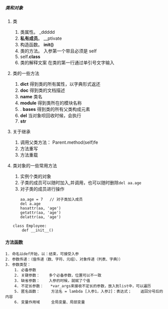 ##### 类和对象
1. 类
    1. 类属性。          _ddddd
    2. **私有成员**。    __ptivate
    3. 构造函数。        __init()__
    4. 类的方法。        入参第一个带且必须是 self
    5. self.__class__ 
    6. 类的解释文案       在类的第一行通过单引号文字输入


2. 类的一些方法
    1. __dict__         得到类的所有属性，以字典形式返还
    2. __doc__          得到类的文档描述
    3. __name__         类名
    4. __module__       得到类所在的模块名称
    5. . __bases__        得到类的所有父类构成元素
    6. __del__          当对象呗回收时候，会执行
    7. __str__

3. 关于继承
    1. 调用父类方法：      Parent.method(self)fe
    2. 方法重写
    3. 方法重载           


4. 类对象的一些常用方法  
    1. 实例个类的对象
    2. 子类的成员可以随时加入,并调用，也可以随时删除`del aa.age`
    3. 对子类的成员进行操作
        ```
        aa.age = 7   // 对子类加入成员
        del a.age
        hasattr(aa, 'age')
        getattr(aa, 'age')
        delattr(aa, 'age')
        ```
    ```
    class Employee:
        def __init__()
    ```



#### 方法函数
    1. 命名以def开始，以：结束，可接受入参
    2. 参数传递：（值传递（数、字符、元组）、对象传递（列表、字典））
    3. 参数类型：
        1. 必备参数
        2. 关键参数：    多个必备参数，位置可以不一致
        3. 缺省参数：    入参的时候，就赋了个值
        4. 不定长参数：   *var_args来接收不定长的参数，放入到list中，可以遍历
        5. 匿名函数：     方法名 = lambda [入参1，入参2]：表达式；    返回分号后的内容
        6. 变量作用域     全局变量、局部变量










